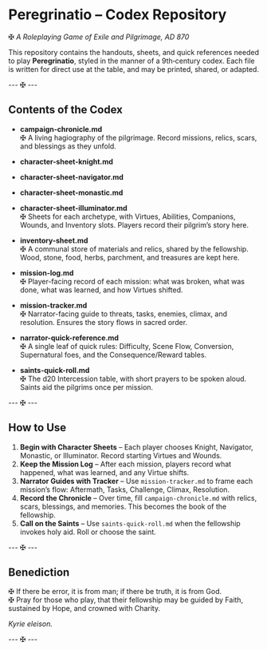 # Peregrinatio – Codex Repository

✠ *A Roleplaying Game of Exile and Pilgrimage, AD 870*  

This repository contains the handouts, sheets, and quick references needed to play **Peregrinatio**, styled in the manner of a 9th‑century codex. Each file is written for direct use at the table, and may be printed, shared, or adapted.  

--- ✠ ---

## Contents of the Codex

- **campaign-chronicle.md**  
  ✠ A living hagiography of the pilgrimage. Record missions, relics, scars, and blessings as they unfold.

- **character-sheet-knight.md**  
- **character-sheet-navigator.md**  
- **character-sheet-monastic.md**  
- **character-sheet-illuminator.md**  
  ✠ Sheets for each archetype, with Virtues, Abilities, Companions, Wounds, and Inventory slots. Players record their pilgrim’s story here.

- **inventory-sheet.md**  
  ✠ A communal store of materials and relics, shared by the fellowship. Wood, stone, food, herbs, parchment, and treasures are kept here.

- **mission-log.md**  
  ✠ Player-facing record of each mission: what was broken, what was done, what was learned, and how Virtues shifted.

- **mission-tracker.md**  
  ✠ Narrator-facing guide to threats, tasks, enemies, climax, and resolution. Ensures the story flows in sacred order.

- **narrator-quick-reference.md**  
  ✠ A single leaf of quick rules: Difficulty, Scene Flow, Conversion, Supernatural foes, and the Consequence/Reward tables.

- **saints-quick-roll.md**  
  ✠ The d20 Intercession table, with short prayers to be spoken aloud. Saints aid the pilgrims once per mission.

--- ✠ ---

## How to Use

1. **Begin with Character Sheets** – Each player chooses Knight, Navigator, Monastic, or Illuminator. Record starting Virtues and Wounds.  
2. **Keep the Mission Log** – After each mission, players record what happened, what was learned, and any Virtue shifts.  
3. **Narrator Guides with Tracker** – Use `mission-tracker.md` to frame each mission’s flow: Aftermath, Tasks, Challenge, Climax, Resolution.  
4. **Record the Chronicle** – Over time, fill `campaign-chronicle.md` with relics, scars, blessings, and memories. This becomes the book of the fellowship.  
5. **Call on the Saints** – Use `saints-quick-roll.md` when the fellowship invokes holy aid. Roll or choose the saint.  

--- ✠ ---

## Benediction

✠ If there be error, it is from man; if there be truth, it is from God.  
✠ Pray for those who play, that their fellowship may be guided by Faith, sustained by Hope, and crowned with Charity.  

*Kyrie eleison.*  

--- ✠ ---
